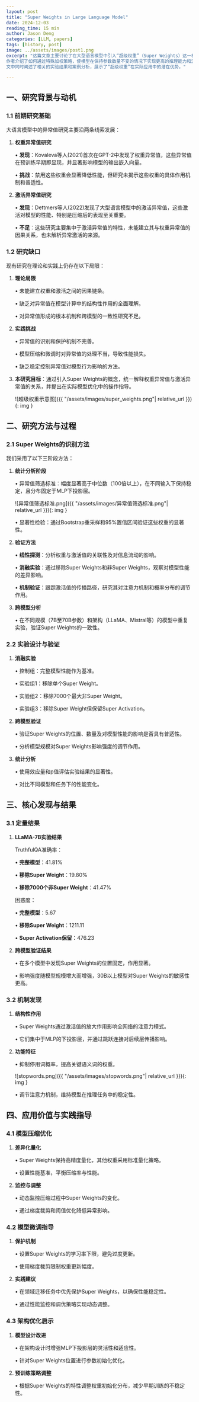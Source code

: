 ```yaml
---
layout: post
title: "Super Weights in Large Language Model"
date: 2024-12-03
reading_time: 15 min
author: Jason Deng
categories: [LLM, papers]
tags: [history, post]
image: ../assets/images/post1.png
excerpt: "这篇文章主要讨论了在大型语言模型中引入“超级权重”（Super Weights）这一概念，以增强模型的表现和适应性。
作者介绍了如何通过特殊加权策略，使模型在保持参数数量不变的情况下实现更高的推理能力和泛化性能。
文中同时阐述了相关的实验结果和案例分析，展示了“超级权重”在实际应用中的潜在优势。"

---
```


## **一、研究背景与动机**

### **1.1 前期研究基础**

大语言模型中的异常值研究主要沿两条线索发展：

1. **权重异常值研究**

   •	**发现**：Kovaleva等人(2021)首次在GPT-2中发现了权重异常值，这些异常值在预训练早期即显现，并显著影响模型的输出嵌入向量。

   •	**挑战**：禁用这些权重会显著降低性能，但研究未揭示这些权重的具体作用机制和普适性。

2. **激活异常值研究**

   •	**发现**：Dettmers等人(2022)发现了大型语言模型中的激活异常值，这些激活对模型的性能、特别是压缩后的表现至关重要。

   •	**不足**：这些研究主要集中于激活异常值的特性，未能建立其与权重异常值的因果关系，也未解析异常激活的来源。

### **1.2 研究缺口**

现有研究在理论和实践上仍存在以下局限：

1. **理论局限**

   •	未能建立权重和激活之间的因果链条。

   •	缺乏对异常值在模型计算中的结构性作用的全面理解。

   •	对异常值形成的根本机制和跨模型的一致性研究不足。

2. **实践挑战**

   •	异常值的识别和保护机制不完善。

   •	模型压缩和微调时对异常值的处理不当，导致性能损失。

   •	缺乏稳定控制异常值对模型行为影响的方法。

3. **本研究目标**：通过引入Super Weights的概念，统一解释权重异常值与激活异常值的关系，并提出在实际模型优化中的操作指导。

   ![超级权重示意图]({{ "/assets/images/super_weights.png"| relative_url }}){: img }

## **二、研究方法与过程**

### **2.1 Super Weights的识别方法**

我们采用了以下三阶段方法：

1. **统计分析阶段**

   •	异常值筛选标准：幅度显著高于中位数（100倍以上），在不同输入下保持稳定，且分布固定于MLP下投影层。

    ![异常值筛选标准.png]({{ "/assets/images/异常值筛选标准.png"| relative_url }}){: img }

   •	显著性检验：通过Bootstrap重采样和95%置信区间验证这些权重的显著性。

2. **验证方法**

   •	**线性探测**：分析权重与激活值的关联性及对信息流动的影响。

   •	**消融实验**：通过移除Super Weights和非Super Weights，观察对模型性能的差异影响。

   •	**机制验证**：跟踪激活值的传播路径，研究其对注意力机制和概率分布的调节作用。

3. **跨模型分析**

   •	在不同规模（7B至70B参数）和架构（LLaMA、Mistral等）的模型中重复实验，验证Super Weights的一致性。

### **2.2 实验设计与验证**

1. **消融实验**

   •	控制组：完整模型性能作为基准。

   •	实验组1：移除单个Super Weight。

   •	实验组2：移除7000个最大非Super Weight。

   •	实验组3：移除Super Weight但保留Super Activation。

2. **跨模型验证**

   •	验证Super Weights的位置、数量及对模型性能的影响是否具有普适性。

   •	分析模型规模对Super Weights影响强度的调节作用。

3. **统计分析**

   •	使用效应量和p值评估实验结果的显著性。

   •	对比不同模型和任务下的性能变化。

## **三、核心发现与结果**

### **3.1 定量结果**

1. **LLaMA-7B实验结果**

   TruthfulQA准确率：

   •	**完整模型**：41.81%

   •	**移除Super Weight**：19.80%

   •	**移除7000个非Super Weight**：41.47%

    困惑度：

   •	**完整模型**：5.67

   •	**移除Super Weight**：1211.11

   •	**Super Activation保留**：476.23

2. **跨模型验证结果**

   •	在多个模型中发现Super Weights的位置固定，作用显著。

   •	影响强度随模型规模增大而增强，30B以上模型对Super Weights的敏感性更高。

### **3.2 机制发现**

1. **结构性作用**

   •	Super Weights通过激活值的放大作用影响全网络的注意力模式。

   •	它们集中于MLP的下投影层，并通过跳跃连接对后续层传播影响。

2. **功能特征**

   •	抑制停用词概率，提高关键语义词的权重。

    ![stopwords.png]({{ "/assets/images/stopwords.png"| relative_url }}){: img }

   •	调节注意力机制，维持模型在推理任务中的稳定性。

## **四、应用价值与实践指导**

### **4.1 模型压缩优化**

1. **差异化量化**

   •	Super Weights保持高精度量化，其他权重采用标准量化策略。

   •	设置性能基准，平衡压缩率与性能。

2. **监控与调整**

   •	动态监控压缩过程中Super Weights的变化。

   •	通过梯度裁剪和阈值优化降低异常影响。

### **4.2 模型微调指导**

1. **保护机制**

   •	设置Super Weights的学习率下限，避免过度更新。

   •	使用梯度裁剪限制权重更新幅度。

2. **实践建议**

   •	在领域迁移任务中优先保护Super Weights，以确保性能稳定性。

   •	通过性能监控和调优策略实现动态调整。

### **4.3 架构优化启示**

1. **模型设计改进**

   •	在架构设计时增强MLP下投影层的灵活性和适应性。

   •	针对Super Weights位置进行参数初始化优化。

2. **预训练策略调整**

   •	根据Super Weights的特性调整权重初始化分布，减少早期训练的不稳定性。